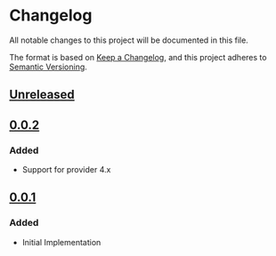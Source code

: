 # Changelog

All notable changes to this project will be documented in this file.

The format is based on [Keep a Changelog](https://keepachangelog.com/en/1.0.0/),
and this project adheres to [Semantic Versioning](https://semver.org/spec/v2.0.0.html).

## [Unreleased]

## [0.0.2]

### Added

- Support for provider 4.x

## [0.0.1]

### Added

- Initial Implementation

<!-- markdown-link-check-disable -->

[unreleased]: https://github.com/mineiros-io/terraform-google-kms/compare/v0.0.2...HEAD
[0.0.2]: https://github.com/mineiros-io/terraform-google-kms/compare/v0.0.1...v0.0.2
[0.0.1]: https://github.com/mineiros-io/terraform-google-kms/releases/tag/v0.0.1

<!-- markdown-link-check-disabled -->
